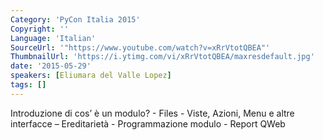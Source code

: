 ```yaml
---
Category: 'PyCon Italia 2015'
Copyright: ''
Language: 'Italian'
SourceUrl: '"https://www.youtube.com/watch?v=xRrVtotQBEA"'
ThumbnailUrl: 'https://i.ytimg.com/vi/xRrVtotQBEA/maxresdefault.jpg'
date: '2015-05-29'
speakers: [Eliumara del Valle Lopez]
tags: []
---
```

Introduzione di cos’ è un modulo? - Files - Viste, Azioni, Menu e altre interfacce – Ereditarietà - Programmazione modulo - Report  QWeb
